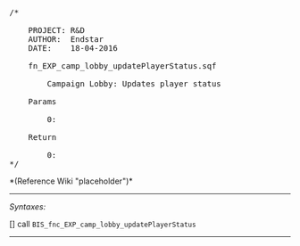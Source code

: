 <pre>/*

	PROJECT: R&D
	AUTHOR:  Endstar
	DATE:    18-04-2016

	fn_EXP_camp_lobby_updatePlayerStatus.sqf

		Campaign Lobby: Updates player status

	Params

		0:

	Return

		0:
*/</pre>*(Reference Wiki "placeholder")*<!-- Remove this after fill-in -->


---
*Syntaxes:*

[] call `BIS_fnc_EXP_camp_lobby_updatePlayerStatus`

---
